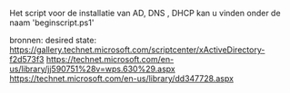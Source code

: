 Het script voor de installatie van AD, DNS , DHCP kan u vinden onder de naam 'beginscript.ps1'

bronnen:
desired state: https://gallery.technet.microsoft.com/scriptcenter/xActiveDirectory-f2d573f3
https://technet.microsoft.com/en-us/library/jj590751%28v=wps.630%29.aspx
https://technet.microsoft.com/en-us/library/dd347728.aspx 
